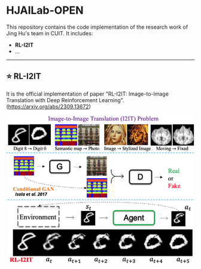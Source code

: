 # HJAILab-OPEN
This repository contains the code implementation of the research work of Jing Hu's team in CUIT.
It includes:

* **RL-I2IT**
* \...

-----------------

## :star: RL-I2IT
It is the official implementation of paper "RL-I2IT: Image-to-Image Translation with Deep Reinforcement Learning".(https://arxiv.org/abs/2309.13672)

![i2itintro](./Figures/i2itintro.png)

